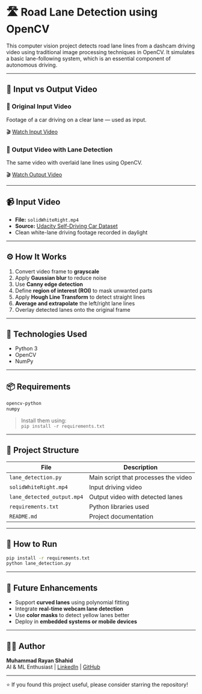 # 🛣️ Road Lane Detection using OpenCV

This computer vision project detects road lane lines from a dashcam driving video using traditional image processing techniques in OpenCV. It simulates a basic lane-following system, which is an essential component of autonomous driving.

---

## 🎥 Input vs Output Video

### 🔹 Original Input Video  
Footage of a car driving on a clear lane — used as input.

🎬 [Watch Input Video](solidWhiteRight.mp4)

### 🔸 Output Video with Lane Detection  
The same video with overlaid lane lines using OpenCV.

🎬 [Watch Output Video](https://user-images.githubusercontent.com/123456789/xyz9876543-lane_detected_output.mp4)


---

## 📹 Input Video

- **File:** `solidWhiteRight.mp4`  
- **Source:** [Udacity Self-Driving Car Dataset](https://github.com/udacity/CarND-LaneLines-P1)
- Clean white-lane driving footage recorded in daylight

---

## ⚙️ How It Works

1. Convert video frame to **grayscale**
2. Apply **Gaussian blur** to reduce noise
3. Use **Canny edge detection**
4. Define **region of interest (ROI)** to mask unwanted parts
5. Apply **Hough Line Transform** to detect straight lines
6. **Average and extrapolate** the left/right lane lines
7. Overlay detected lanes onto the original frame

---

## 🧠 Technologies Used

- Python 3
- OpenCV
- NumPy

---

## 📦 Requirements

```bash
opencv-python
numpy
```

> Install them using:  
> `pip install -r requirements.txt`

---

## 📁 Project Structure

| File                          | Description                                           |
|-------------------------------|-------------------------------------------------------|
| `lane_detection.py`           | Main script that processes the video                 |
| `solidWhiteRight.mp4`         | Input driving video                                  |
| `lane_detected_output.mp4`    | Output video with detected lanes                     |
| `requirements.txt`            | Python libraries used                                |
| `README.md`                   | Project documentation                                |

---

## 🚀 How to Run

```bash
pip install -r requirements.txt
python lane_detection.py
```

---

## 🔭 Future Enhancements

- Support **curved lanes** using polynomial fitting
- Integrate **real-time webcam lane detection**
- Use **color masks** to detect yellow lanes better
- Deploy in **embedded systems or mobile devices**

---

## 👨‍💻 Author

**Muhammad Rayan Shahid**  
AI & ML Enthusiast | [LinkedIn](https://www.linkedin.com/in/muhammadrayanshahid/) | [GitHub](https://github.com/RayanAIX)

---

⭐ If you found this project useful, please consider starring the repository!

